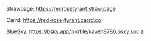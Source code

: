Strawpage:
https://redrosetyrant.straw.page

Carrd:
https://red-rose-tyrant.carrd.co

BlueSky:
https://bsky.app/profile/kaveh8786.bsky.social
